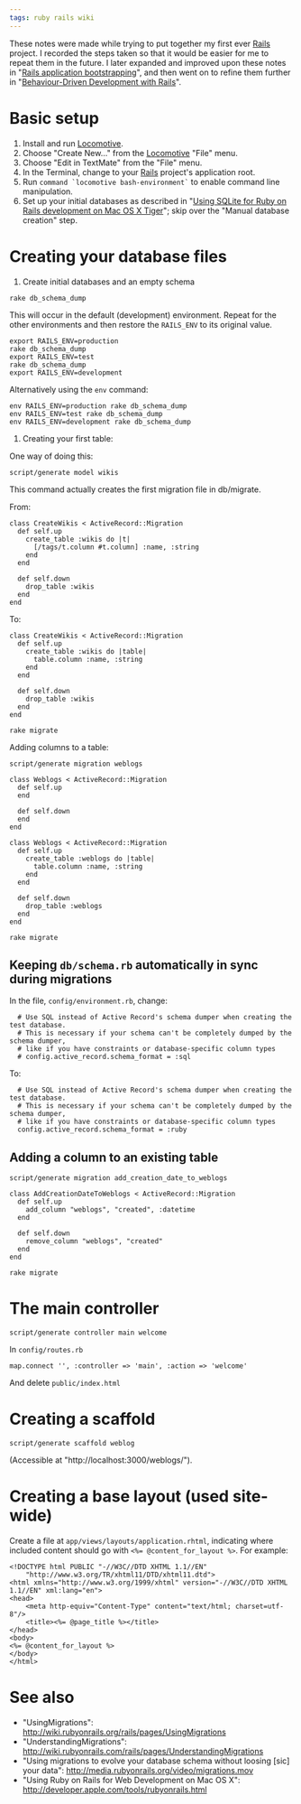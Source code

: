 ```yaml
---
tags: ruby rails wiki
---
```


These notes were made while trying to put together my first ever [Rails](/wiki/Rails) project. I recorded the steps taken so that it would be easier for me to repeat them in the future. I later expanded and improved upon these notes in "[Rails application bootstrapping](/wiki/Rails_application_bootstrapping)", and then went on to refine them further in "[Behaviour-Driven Development with Rails](/wiki/Behaviour-Driven_Development_with_Rails)".

# Basic setup

1.  Install and run [Locomotive](/wiki/Locomotive).
2.  Choose "Create New…" from the [Locomotive](/wiki/Locomotive) "File" menu.
3.  Choose "Edit in TextMate" from the "File" menu.
4.  In the Terminal, change to your [Rails](/wiki/Rails) project's application root.
5.  Run `` command `locomotive bash-environment` `` to enable command line manipulation.
6.  Set up your initial databases as described in "[Using SQLite for Ruby on Rails development on Mac OS X Tiger](/wiki/Using_SQLite_for_Ruby_on_Rails_development_on_Mac_OS_X_Tiger)"; skip over the "Manual database creation" step.

# Creating your database files

1.  Create initial databases and an empty schema

<!-- -->

    rake db_schema_dump

This will occur in the default (development) environment. Repeat for the other environments and then restore the `RAILS_ENV` to its original value.

    export RAILS_ENV=production
    rake db_schema_dump
    export RAILS_ENV=test
    rake db_schema_dump
    export RAILS_ENV=development

Alternatively using the `env` command:

    env RAILS_ENV=production rake db_schema_dump
    env RAILS_ENV=test rake db_schema_dump
    env RAILS_ENV=development rake db_schema_dump

1.  Creating your first table:

One way of doing this:

    script/generate model wikis

This command actually creates the first migration file in db/migrate.

From:

    class CreateWikis < ActiveRecord::Migration
      def self.up
        create_table :wikis do |t|
          [/tags/t.column #t.column] :name, :string
        end
      end

      def self.down
        drop_table :wikis
      end
    end

To:

    class CreateWikis < ActiveRecord::Migration
      def self.up
        create_table :wikis do |table|
          table.column :name, :string
        end
      end

      def self.down
        drop_table :wikis
      end
    end

    rake migrate

Adding columns to a table:

    script/generate migration weblogs

    class Weblogs < ActiveRecord::Migration
      def self.up
      end

      def self.down
      end
    end

    class Weblogs < ActiveRecord::Migration
      def self.up
        create_table :weblogs do |table|
          table.column :name, :string
        end
      end

      def self.down
        drop_table :weblogs
      end
    end

    rake migrate

## Keeping `db/schema.rb` automatically in sync during migrations

In the file, `config/environment.rb`, change:

      # Use SQL instead of Active Record's schema dumper when creating the test database.
      # This is necessary if your schema can't be completely dumped by the schema dumper,
      # like if you have constraints or database-specific column types
      # config.active_record.schema_format = :sql

To:

      # Use SQL instead of Active Record's schema dumper when creating the test database.
      # This is necessary if your schema can't be completely dumped by the schema dumper,
      # like if you have constraints or database-specific column types
      config.active_record.schema_format = :ruby

## Adding a column to an existing table

    script/generate migration add_creation_date_to_weblogs

    class AddCreationDateToWeblogs < ActiveRecord::Migration
      def self.up
        add_column "weblogs", "created", :datetime
      end

      def self.down
        remove_column "weblogs", "created"
      end
    end

    rake migrate

# The main controller

    script/generate controller main welcome

In `config/routes.rb`

    map.connect '', :controller => 'main', :action => 'welcome'

And delete `public/index.html`

# Creating a scaffold

    script/generate scaffold weblog

(Accessible at "http://localhost:3000/weblogs/").

# Creating a base layout (used site-wide)

Create a file at `app/views/layouts/application.rhtml`, indicating where included content should go with `<%= @content_for_layout %>`. For example:

    <!DOCTYPE html PUBLIC "-//W3C//DTD XHTML 1.1//EN"
    	"http://www.w3.org/TR/xhtml11/DTD/xhtml11.dtd">
    <html xmlns="http://www.w3.org/1999/xhtml" version="-//W3C//DTD XHTML 1.1//EN" xml:lang="en">
    <head>
    	<meta http-equiv="Content-Type" content="text/html; charset=utf-8"/>
    	<title><%= @page_title %></title>
    </head>
    <body>
    <%= @content_for_layout %>
    </body>
    </html>

# See also

-   "UsingMigrations": <http://wiki.rubyonrails.org/rails/pages/UsingMigrations>
-   "UnderstandingMigrations": <http://wiki.rubyonrails.com/rails/pages/UnderstandingMigrations>
-   "Using migrations to evolve your database schema without loosing \[sic\] your data": <http://media.rubyonrails.org/video/migrations.mov>
-   "Using Ruby on Rails for Web Development on Mac OS X": <http://developer.apple.com/tools/rubyonrails.html>
